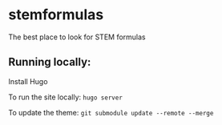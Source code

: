 # stemformulas
The best place to look for STEM formulas




## Running locally:

Install Hugo

To run the site locally:
`hugo server`


To update the theme:
`git submodule update --remote --merge`
